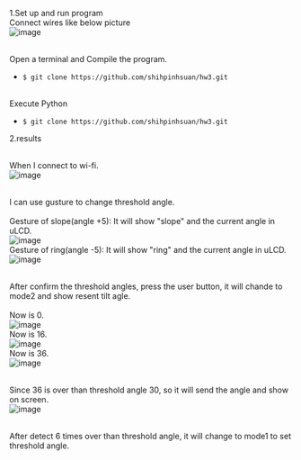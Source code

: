 1.Set up and run program
<br>Connect wires like below picture<br>
![image](https://github.com/shihpinhsuan/hw3/blob/master/IMG_20210517_232006.jpg)

<br>Open a terminal and Compile the program.<br>
* `$ git clone https://github.com/shihpinhsuan/hw3.git`

<br>Execute Python<br>
* `$ git clone https://github.com/shihpinhsuan/hw3.git`

2.results

<br>When I connect to wi-fi.<br>
![image](https://github.com/shihpinhsuan/hw3/blob/master/IMG_20210517_232452.jpg)

<br>I can use gusture to change threshold angle.<br>
<br>Gesture of slope(angle +5): It will show "slope" and the current angle in uLCD.<br>
![image](https://github.com/shihpinhsuan/hw3/blob/master/IMG_20210517_232508.jpg)
<br>Gesture of ring(angle -5): It will show "ring" and the current angle in uLCD.<br>
![image](https://github.com/shihpinhsuan/hw3/blob/master/IMG_20210517_232656.jpg)

<br>After confirm the threshold angles, press the user button, it will chande to mode2 and show resent tilt agle.<br>
<br>Now is 0.<br>
![image](https://github.com/shihpinhsuan/hw3/blob/master/IMG_20210517_232757.jpg)
<br>Now is 16.<br>
![image](https://github.com/shihpinhsuan/hw3/blob/master/IMG_20210517_232816.jpg)
<br>Now is 36.<br>
![image](https://github.com/shihpinhsuan/hw3/blob/master/IMG_20210821_232816.jpg)

<br>Since 36 is over than threshold angle 30, so it will send the angle and show on screen.<br>
![image](https://github.com/shihpinhsuan/hw3/blob/master/IMG_20210821_232831.jpg)

<br>After detect 6 times over than threshold angle, it will change to mode1 to set threshold angle.<br>
